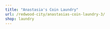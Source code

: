 ```yaml
---
title: "Anastasia's Coin Laundry"
url: /redwood-city/anastasias-coin-laundry-3/
shop: laundry
---
```

